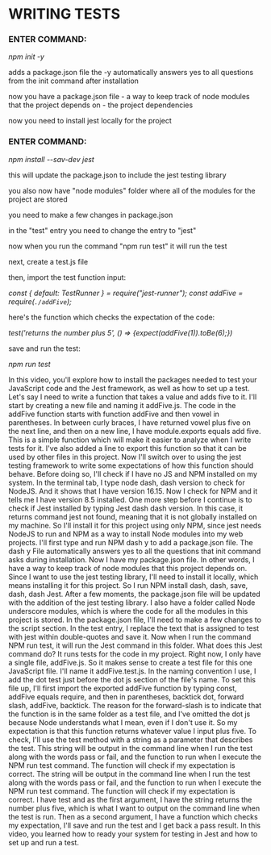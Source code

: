# WRITING TESTS

### ENTER COMMAND:

_npm init -y_

adds a package.json file
the -y automatically answers yes to all questions from the init command after installation

now you have a package.json file - a way to keep track of node modules that the project depends on - the project dependencies

now you need to install jest locally for the project

### ENTER COMMAND:

_npm install --sav-dev jest_

this will update the package.json to include the jest testing library

you also now have "node modules" folder where all of the modules for the project are stored

you need to make a few changes in package.json

in the "test" entry you need to change the entry to "jest"

now when you run the command "npm run test" it will run the test

next, create a test.js file

then, import the test function input:

_const { default: TestRunner } = require("jest-runner");_
_const addFive = require(`./addFive`);_

here's the function which checks the expectation of the code:

_test('returns the number plus 5', () => {expect(addFive(1)).toBe(6);})_

save and run the test:

_npm run test_

<!-->

In this video, you'll explore how to install the packages needed to test your JavaScript code and the Jest framework, as well as how to set up a test. Let's say I need to write a function that takes a value and adds five to it. I'll start by creating a new file and naming it addFive.js. The code in the addFive function starts with function addFive and then vowel in parentheses. In between curly braces, I have returned vowel plus five on the next line, and then on a new line, I have module.exports equals add five. This is a simple function which will make it easier to analyze when I write tests for it. I've also added a line to export this function so that it can be used by other files in this project. Now I'll switch over to using the jest testing framework to write some expectations of how this function should behave. Before doing so, I'll check if I have no JS and NPM installed on my system. In the terminal tab, I type node dash, dash version to check for NodeJS. And it shows that I have version 16.15. Now I check for NPM and it tells me I have version 8.5 installed. One more step before I continue is to check if Jest installed by typing Jest dash dash version. In this case, it returns command jest not found, meaning that it is not globally installed on my machine. So I'll install it for this project using only NPM, since jest needs NodeJS to run and NPM as a way to install Node modules into my web projects. I'll first type and run NPM dash y to add a package.json file. The dash y File automatically answers yes to all the questions that init command asks during installation. Now I have my package.json file. In other words, I have a way to keep track of node modules that this project depends on. Since I want to use the jest testing library, I'll need to install it locally, which means installing it for this project. So I run NPM install dash, dash, save, dash, dash Jest. After a few moments, the package.json file will be updated with the addition of the jest testing library. I also have a folder called Node underscore modules, which is where the code for all the modules in this project is stored. In the package.json file, I'll need to make a few changes to the script section. In the test entry, I replace the text that is assigned to test with jest within double-quotes and save it. Now when I run the command NPM run test, it will run the Jest command in this folder. What does this Jest command do? It runs tests for the code in my project. Right now, I only have a single file, addFive.js. So it makes sense to create a test file for this one JavaScript file. I'll name it addFive.test.js. In the naming convention I use, I add the dot test just before the dot js section of the file's name. To set this file up, I'll first import the exported addFive function by typing const, addFive equals require, and then in parentheses, backtick dot, forward slash, addFive, backtick. The reason for the forward-slash is to indicate that the function is in the same folder as a test file, and I've omitted the dot js because Node understands what I mean, even if I don't use it. So my expectation is that this function returns whatever value I input plus five. To check, I'll use the test method with a string as a parameter that describes the test. This string will be output in the command line when I run the test along with the words pass or fail, and the function to run when I execute the NPM run test command. The function will check if my expectation is correct. The string will be output in the command line when I run the test along with the words pass or fail, and the function to run when I execute the NPM run test command. The function will check if my expectation is correct. I have test and as the first argument, I have the string returns the number plus five, which is what I want to output on the command line when the test is run. Then as a second argument, I have a function which checks my expectation, I'll save and run the test and I get back a pass result. In this video, you learned how to ready your system for testing in Jest and how to set up and run a test.
